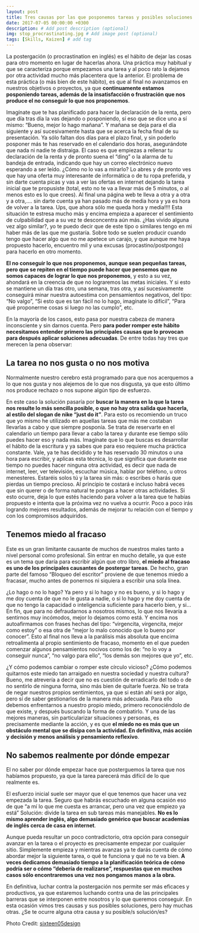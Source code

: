 ```yaml
---
layout: post
title: Tres causas por las que posponemos tareas y posibles soluciones
date: 2017-07-05 00:00:00 +0300
description: # Add post description (optional)
img: stop_procrastinating.jpg # Add image post (optional)
tags: [Skills, Kaizen] # add tag
---
```


La postergación (o procrastination en inglés) es el hábito de dejar las cosas para otro momento en lugar de hacerlas ahora. Una práctica muy habitual y que se caracteriza porque empezamos una tarea y al poco rato la dejamos por otra actividad mucho más placentera que la anterior. El problema de esta práctica (o más bien de este hábito), es que al final no avanzamos en nuestros objetivos o proyectos, ya que **continuamente estamos posponiendo tareas, además de la insatisfacción o frustración que nos produce el no conseguir lo que nos proponemos**.

Imagínate que te has planificado para hacer la declaración de la renta, pero que día tras día la vas dejando o posponiendo, sí eso que se dice uno a sí mismo: “Bueno, mejor lo hago mañana”. Y mañana se deja para el día siguiente y así sucesivamente hasta que se acerca la fecha final de su presentación. Ya sólo faltan dos días para el plazo final, y sin poderlo posponer más te has reservado en el calendario dos horas, asegurándote que nada ni nadie te distraiga. El caso es que empiezas a rellenar tu declaración de la renta y de pronto suena el “ding” o la alarma de tu bandeja de entrada, indicando que hay un correo electrónico nuevo esperando a ser leído. ¿Cómo no lo vas a mirarlo? Lo abres y de pronto ves que hay una oferta muy interesante de informática o de tu ropa preferida, y sin darte cuenta picas y vas a ver las ofertas en internet dejando la tarea inicial que te propusiste (total, esto no te va a llevar más de 5 minutos, o al menos esto es lo que crees). Al final una página web te lleva a otra y a otra y a otra,…. sin darte cuenta ya han pasado más de media hora y ya es hora de volver a la tarea. Ups, que ahora sólo me queda hora y media!!!! Esta situación te estresa mucho más y encima empieza a aparecer el sentimiento de culpabilidad que a su vez te desconcentra aún más. ¿Has vivido alguna vez algo similar?, yo te puedo decir que de este tipo o similares tengo en mi haber más de las que me gustaría. Sobre todo se suelen producir cuando tengo que hacer algo que no me apetece un carajo, y que aunque me haya propuesto hacerlo, encuentro mil y una excusas (procastino/postpongo) para hacerlo en otro momento.

**El no conseguir lo que nos proponemos, aunque sean pequeñas tareas, pero que se repiten en el tiempo puede hacer que pensemos que no somos capaces de lograr lo que nos proponemos**, y esto a su vez, ahondará en la creencia de que no lograremos las metas iniciales. Y si esto se mantiene un día tras otro, una semana, tras otra, y así sucesivamente conseguirá minar nuestra autoestima con pensamientos negativos, del tipo: “No valgo”, “Si esto que es tan fácil no lo hago, imagínate lo difícil”, “Para qué proponerme cosas si luego no las cumplo”, etc.

En la mayoría de los casos, esto pasa por nuestra cabeza de manera inconsciente y sin darnos cuenta. Pero **para poder romper este hábito necesitamos entender primero las principales causas que lo provocan para después aplicar soluciones adecuadas**. De entre todas hay tres que merecen la pena observar:

## La tarea no nos gusta o no nos motiva

Normalmente nuestro cerebro está programado para que nos acerquemos a lo que nos gusta y nos alejemos de lo que nos disgusta, ya que esto último nos produce rechazo o nos supone algún tipo de esfuerzo.

En este caso la solución pasaría por **buscar la manera en la que la tarea nos resulte lo más sencilla posible, o que no hay otra salida que hacerla, al estilo del slogan de nike “just do it”**. Para esto os recomiendo un truco que yo mismo he utilizado en aquellas tareas que más me costaban llevarlas a cabo y que siempre posponía. Se trata de reservarte en el calendario un tiempo para llevar a cabo la tarea y durante ese tiempo sólo puedes hacer eso y nada más. Imagínate que lo que buscas es desarrollar el hábito de la escritura y ya sabes que para eso requiere mucha práctica constante. Vale, ya te has decidido y te has reservado 30 minutos o una hora para escribir, y aplicas esta técnica, lo que significa que durante ese tiempo no puedes hacer ninguna otra actividad, es decir que nada de internet, leer, ver televisión, escuchar música, hablar por teléfono, u otros menesteres. Estaréis solos tú y la tarea sin más: o escribes o harás que pierdas un tiempo precioso. Al principio te costará e incluso habrá veces que sin querer o de forma natural te pongas a hacer otras actividades. Si esto ocurre, deja lo que estés haciendo para volver a la tarea que te habías propuesto e intenta que la próxima vez no vuelva a ocurrir. Poco a poco irás logrando mejores resultados, además de mejorar tu relación con el tiempo y con los compromisos adquiridos.

## Tenemos miedo al fracaso

Este es un gran limitante causante de muchos de nuestros males tanto a nivel personal como profesional. Sin entrar en mucho detalle, ya que este es un tema que daría para escribir algún que otro libro, **el miedo al fracaso es uno de los principales causantes de postergar tareas**. De hecho, gran parte del famoso “Bloqueo del escritor” proviene de que tenemos miedo a fracasar, mucho antes de ponernos ni siquiera a escribir una sola línea.

¿Lo hago o no lo hago? Ya pero y si lo hago y no es bueno, y si lo hago y me doy cuenta de que no le gusta a nadie, o si lo hago y me doy cuenta de que no tengo la capacidad o inteligencia suficiente para hacerlo bien, y si… En fin, que para no defraudarnos a nosotros mismos, lo que nos llevaría a sentirnos muy incómodos, mejor lo dejamos como está. Y encima nos autoafirmamos con frases hechas del tipo: “virgencita, virgencita, mejor como estoy” o esa otra de “mejor lo malo conocido que lo bueno por conocer”. Esto al final nos lleva a la parálisis más absoluta que encima retroalimenta al propio sentimiento de fracaso, momento en el que pueden comenzar algunos pensamientos nocivos como los de: “no lo voy a conseguir nunca”, “no valgo para ello”, “los demás son mejores que yo”, etc.

¿Y cómo podemos cambiar o romper este círculo vicioso? ¿Cómo podemos quitarnos este miedo tan arraigado en nuestra sociedad y nuestra cultura? Bueno, me atrevería a decir que no es cuestión de erradicarlo del todo o de no sentirlo de ninguna forma, sino más bien de quitarle fuerza. No se trata de negar nuestros propios sentimientos, ya que si están ahí será por algo, pero sí de saber gestionarlos de la manera más adecuada. Para ello debemos enfrentarnos a nuestro propio miedo, primero reconociéndolo de que existe, y después buscando la forma de combatirlo. Y una de las mejores maneras, sin particularizar situaciones y personas, es precisamente mediante la acción, y es que **el miedo no es más que un obstáculo mental que se disipa con la actividad. En definitiva, más acción y decisión y menos análisis y pensamiento reflexivo**.

## No sabemos realmente por dónde empezar

El no saber por dónde empezar hace que posterguemos la tarea que nos habíamos propuesto, ya que la tarea parecerá más difícil de lo que realmente es.

El esfuerzo inicial suele ser mayor que el que tenemos que hacer una vez empezada la tarea. Seguro que habrás escuchado en alguna ocasión eso de que “a mí lo que me cuesta es arrancar, pero una vez que empiezo ya está”
Solución: divide la tarea en sub tareas más manejables. **No es lo mismo aprender inglés, algo demasiado genérico que buscar academias de inglés cerca de casa en internet**.

Aunque pueda resultar un poco contradictorio, otra opción para conseguir avanzar en la tarea o el proyecto es precisamente empezar por cualquier sitio. Simplemente empieza y mientras avanzas ya te darás cuenta de cómo abordar mejor la siguiente tarea, o qué te funciona y qué no te va bien. **A veces dedicamos demasiado tiempo a la planificación teórica de cómo podría ser o cómo “debería de realizarse”, respuestas que en muchos casos sólo encontraremos una vez nos pongamos manos a la obra.**

En definitiva, luchar contra la postergación nos permite ser más eficaces y productivos, ya que estaremos luchando contra una de las principales barreras que se interponen entre nosotros y lo que queremos conseguir. En esta ocasión vimos tres causas y sus posibles soluciones, pero hay muchas otras. ¿Se te ocurre alguna otra causa y su posible/s solución/es?

Photo Credit: [sixteen05design][1]

[1]:	http://www.flickr.com/photos/shml10/5649194486/lightbox/